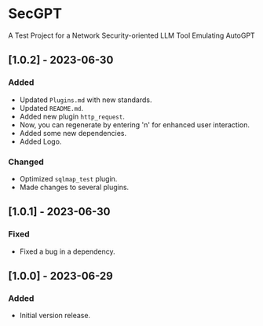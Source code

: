 # SecGPT

A Test Project for a Network Security-oriented LLM Tool Emulating AutoGPT

## [1.0.2] - 2023-06-30

### Added
- Updated `Plugins.md` with new standards.
- Updated `README.md`.
- Added new plugin `http_request`.
- Now, you can regenerate by entering 'n' for enhanced user interaction.
- Added some new dependencies.
- Added Logo.

### Changed
- Optimized `sqlmap_test` plugin.
- Made changes to several plugins.

## [1.0.1] - 2023-06-30

### Fixed
- Fixed a bug in a dependency.

## [1.0.0] - 2023-06-29

### Added
- Initial version release.
